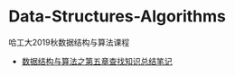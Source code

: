 # Data-Structures-Algorithms

哈工大2019秋数据结构与算法课程

- [数据结构与算法之第五章查找知识总结笔记](https://blog.csdn.net/gzn00417/article/details/104427060)
